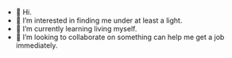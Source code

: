 - 👋 Hi.
- 👀 I’m interested in finding me under at least a light.
- 🌱 I’m currently learning living myself.
- 💞️ I’m looking to collaborate on something can help me get a job immediately.

<!---
chihlingchu/chihlingchu is a ✨ special ✨ repository because its `README.md` (this file) appears on your GitHub profile.
You can click the Preview link to take a look at your changes.
--->
